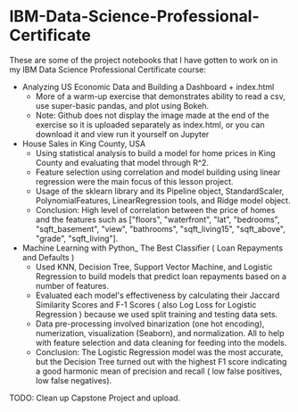# IBM-Data-Science-Professional-Certificate

These are some of the project notebooks that I have gotten to work on in my IBM Data Science Professional Certificate course:
* Analyzing US Economic Data and Building a Dashboard + index.html
  * More of a warm-up exercise that demonstrates ability to read a csv, use super-basic pandas, and plot using Bokeh.
  * Note: Github does not display the image made at the end of the exercise so it is uploaded separately as index.html, or you can download it and view run it yourself on Jupyter
* House Sales in King County, USA
  * Using statistical analysis to build a model for home prices in King County and evaluating that model through R^2.
  * Feature selection using correlation and model building using linear regression were the main focus of this lesson project.
  * Usage of the sklearn library and its Pipeline object, StandardScaler, PolynomialFeatures, LinearRegression tools, and Ridge model object.
  * Conclusion: High level of correlation between the price of homes and the features such as ["floors", "waterfront", "lat", "bedrooms", "sqft_basement", "view", "bathrooms", "sqft_living15", "sqft_above", "grade", "sqft_living"].
* Machine Learning with Python_ The Best Classifier ( Loan Repayments and Defaults )
  * Used KNN, Decision Tree, Support Vector Machine, and Logistic Regression to build models that predict loan repayments based on a number of features.
  * Evaluated each model's effectiveness by calculating their Jaccard Similarity Scores and F-1 Scores ( also Log Loss for Logistic Regression ) because we used split training and testing data sets.
  * Data pre-processing involved binarization (one hot encoding), numerization, visualization (Seaborn), and normalization. All to help with feature selection and data cleaning for feeding into the models.
  * Conclusion: The Logistic Regression model was the most accurate, but the Decision Tree turned out with the highest F1 score indicating a good harmonic mean of precision and recall ( low false positives, low false negatives).


TODO: Clean up Capstone Project and upload.
